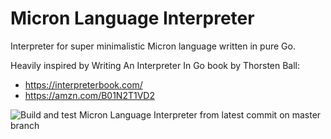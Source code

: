 # Micron Language Interpreter
Interpreter for super minimalistic Micron language written in pure Go.

Heavily inspired by Writing An Interpreter In Go book by Thorsten Ball:
* https://interpreterbook.com/
* https://amzn.com/B01N2T1VD2

![Build and test Micron Language Interpreter from latest commit on master branch](https://github.com/jpiechowka/micron-language-interpreter-go/workflows/Build%20and%20test%20Micron%20Language%20Interpreter%20from%20latest%20commit%20on%20master%20branch/badge.svg?branch=master)
